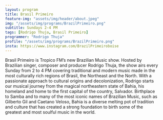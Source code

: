 ```yaml
---
layout: program
title: Brasil Primeiro
feature-img: "assets/img/header/about.jpeg"
img: "/assets/img/programs/BrazilPrimeiro.png"
subtitle: Sundays 2-4 PM
tags: [Rodrigo Thuja, Brasil Primeiro]
programmer: "Rodrigo Thuja"
profile: "/assets/img/programs/BrazilPrimeiro.png"
insta: https://www.instagram.com/BrazilPrimeiroboise
---
```


Brasil Primeiro is Tropico FM’s new Brazilian Music show. Hosted by Brazilian singer, composer and producer Rodrigo Thuja, the show airs every Sunday from 2 to 4 PM covering traditional and modern music made in the most culturally rich regions of Brasil, the Northeast and the North. With a passionate approach to cultural origins and decolonization, Rodrigo starts our musical journey from the magical northeastern state of Bahia, his homeland and home to the first capital of the country, Salvador. Birthplace to Samba and to many of the most iconic names of Brazilian
Music, such as Gilberto Gil and Caetano Veloso, Bahia is a diverse melting pot of tradition and culture that has created a strong foundation to birth some of the greatest and most soulful music in the world.
